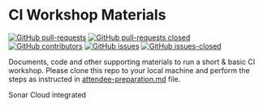 # CI Workshop Materials

[![GitHub pull-requests](https://img.shields.io/github/issues-pr/xylene1980/ciworkshop.svg)](https://github.com/xylene1980/ciworkshop/pulls)
[![GitHub pull-requests closed](https://img.shields.io/github/issues-pr-closed/xylene1980/ciworkshop.svg)](https://github.com/xylene1980/ciworkshop/pulls)
[![GitHub contributors](https://img.shields.io/github/contributors/xylene1980/ciworkshop.svg)](https://github.com/xylene1980/ciworkshop/graphs/contributors)
[![GitHub issues](https://img.shields.io/github/issues/xylene1980/ciworkshop.svg)](https://github.com/xylene1980/ciworkshop/issues?q=is%3Aopen+is%3Aissue)
[![GitHub issues-closed](https://img.shields.io/github/issues-closed/xylene1980/ciworkshop.svg)](https://github.com/xylene1980/ciworkshop/issues?q=is%3Aissue+is%3Aclosed)

Documents, code and other supporting materials to run a short &amp; basic CI workshop.  Please clone this repo to your local machine and perform the steps as instructed in [attendee-preparation.md](attendee-preparation.md) file.

Sonar Cloud integrated

